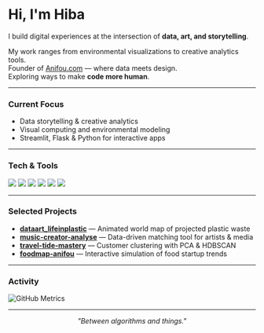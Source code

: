 # Hi, I'm Hiba  

I build digital experiences at the intersection of **data, art, and storytelling**.  

My work ranges from environmental visualizations to creative analytics tools.  
Founder of [Anifou.com](https://www.anifou.com) — where data meets design.  
Exploring ways to make **code more human**.  

---

### Current Focus
- Data storytelling & creative analytics  
- Visual computing and environmental modeling  
- Streamlit, Flask & Python for interactive apps  

---

### Tech & Tools  
<p align="left">
  <img src="https://img.shields.io/badge/-Python-092E20?style=flat&logo=python&logoColor=white">
  <img src="https://img.shields.io/badge/-Pandas-150458?style=flat&logo=pandas&logoColor=white">
  <img src="https://img.shields.io/badge/-Plotly-3F4F75?style=flat&logo=plotly&logoColor=white">
  <img src="https://img.shields.io/badge/-Streamlit-FF4B4B?style=flat&logo=streamlit&logoColor=white">
  <img src="https://img.shields.io/badge/-Flask-000000?style=flat&logo=flask&logoColor=white">
  <img src="https://img.shields.io/badge/-GitHub-181717?style=flat&logo=github&logoColor=white">
</p>

---

### Selected Projects  
- [**dataart_lifeinplastic**](https://github.com/Hebifou/dataart_lifeinplastic) — Animated world map of projected plastic waste  
- [**music-creator-analyse**](https://github.com/Hebifou/music-creator-analyse) — Data-driven matching tool for artists & media  
- [**travel-tide-mastery**](https://github.com/Hebifou/travel-tide-mastery) — Customer clustering with PCA & HDBSCAN  
- [**foodmap-anifou**](https://github.com/Hebifou/foodmap-anifou) — Interactive simulation of food startup trends  

---

### Activity
![GitHub Metrics](https://metrics.lecoq.io/Hebifou?template=classic&config.timezone=Europe%2FBerlin)

---

<p align="center">
  <i>"Between algorithms and things."</i><br>

</p>
